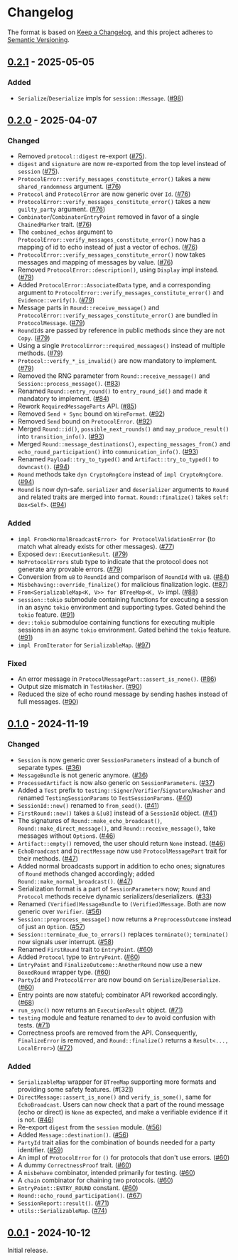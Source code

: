 # Changelog

The format is based on [Keep a Changelog](https://keepachangelog.com/en/1.0.0/),
and this project adheres to [Semantic Versioning](https://semver.org/spec/v2.0.0.html).


## [0.2.1] - 2025-05-05

### Added

- `Serialize`/`Deserialize` impls for `session::Message`. ([#98])


[#98]: https://github.com/entropyxyz/manul/pull/98


## [0.2.0] - 2025-04-07

### Changed

- Removed `protocol::digest` re-export ([#75]).
- `digest` and `signature` are now re-exported from the top level instead of `session` ([#75]).
- `ProtocolError::verify_messages_constitute_error()` takes a new `shared_randomness` argument. ([#76])
- `Protocol` and `ProtocolError` are now generic over `Id`. ([#76])
- `ProtocolError::verify_messages_constitute_error()` takes a new `guilty_party` argument. ([#76])
- `Combinator`/`CombinatorEntryPoint` removed in favor of a single `ChainedMarker` trait. ([#76])
- The `combined_echos` argument to `ProtocolError::verify_messages_constitute_error()` now has a mapping of id to echo instead of just a vector of echos. ([#76])
- `ProtocolError::verify_messages_constitute_error()` now takes messages and mapping of messages by value. ([#76])
- Removed `ProtocolError::description()`, using `Display` impl instead. ([#79])
- Added `ProtocolError::AssociatedData` type, and a corresponding argument to `ProtocolError::verify_messages_constitute_error()` and `Evidence::verify()`. ([#79])
- Message parts in `Round::receive_message()` and `ProtocolError::verify_messages_constitute_error()` are bundled in `ProtocolMessage`. ([#79])
- `RoundId`s are passed by reference in public methods since they are not `Copy`. ([#79])
- Using a single `ProtocolError::required_messages()` instead of multiple methods. ([#79])
- `Protocol::verify_*_is_invalid()` are now mandatory to implement. ([#79])
- Removed the RNG parameter from `Round::receive_message()` and `Session::process_message()`. ([#83])
- Renamed `Round::entry_round()` to `entry_round_id()` and made it mandatory to implement. ([#84])
- Rework `RequiredMessageParts` API. ([#85])
- Removed `Send + Sync` bound on `WireFormat`. ([#92])
- Removed `Send` bound on `ProtocolError`. ([#92])
- Merged `Round::id()`, `possible_next_rounds()` and `may_produce_result()` into `transition_info()`. ([#93])
- Merged `Round::message_destinations()`, `expecting_messages_from()` and `echo_round_participation()` into `communication_info()`. ([#93])
- Renamed `Payload::try_to_typed()` and `Artifact::try_to_typed()` to `downcast()`. ([#94])
- `Round` methods take `dyn CryptoRngCore` instead of `impl CryptoRngCore`. ([#94])
- `Round` is now dyn-safe. `serializer` and `deserializer` arguments to `Round` and related traits are merged into `format`. `Round::finalize()` takes `self: Box<Self>`. ([#94])


### Added

- `impl From<NormalBroadcastError> for ProtocolValidationError` (to match what already exists for other messages). ([#77])
- Exposed `dev::ExecutionResult`. ([#79])
- `NoProtocolErrors` stub type to indicate that the protocol does not generate any provable errors. ([#79])
- Conversion from `u8` to `RoundId` and comparison of `RoundId` with `u8`. ([#84])
- `Misbehaving::override_finalize()` for malicious finalization logic. ([#87])
- `From<SerializableMap<K, V>> for BTreeMap<K, V>` impl. ([#88])
- `session::tokio` submodule containing functions for executing a session in an async `tokio` environment and supporting types. Gated behind the `tokio` feature. ([#91])
- `dev::tokio` submoduloe containing functions for executing multiple sessions in an async `tokio` environment. Gated behind the `tokio` feature. ([#91])
- `impl FromIterator` for `SerializableMap`. ([#97])


### Fixed

- An error message in `ProtocolMessagePart::assert_is_none()`. ([#86])
- Output size mismatch in `TestHasher`. ([#90])
- Reduced the size of echo round message by sending hashes instead of full messages. ([#90])


[#75]: https://github.com/entropyxyz/manul/pull/75
[#76]: https://github.com/entropyxyz/manul/pull/76
[#77]: https://github.com/entropyxyz/manul/pull/77
[#79]: https://github.com/entropyxyz/manul/pull/79
[#83]: https://github.com/entropyxyz/manul/pull/83
[#84]: https://github.com/entropyxyz/manul/pull/84
[#85]: https://github.com/entropyxyz/manul/pull/85
[#86]: https://github.com/entropyxyz/manul/pull/86
[#87]: https://github.com/entropyxyz/manul/pull/87
[#88]: https://github.com/entropyxyz/manul/pull/88
[#90]: https://github.com/entropyxyz/manul/pull/90
[#91]: https://github.com/entropyxyz/manul/pull/91
[#92]: https://github.com/entropyxyz/manul/pull/92
[#93]: https://github.com/entropyxyz/manul/pull/93
[#94]: https://github.com/entropyxyz/manul/pull/94
[#97]: https://github.com/entropyxyz/manul/pull/97


## [0.1.0] - 2024-11-19

### Changed

- `Session` is now generic over `SessionParameters` instead of a bunch of separate types. ([#36])
- `MessageBundle` is not generic anymore. ([#36])
- `ProcessedArtifact` is now also generic on `SessionParameters`. ([#37])
- Added a `Test` prefix to `testing::Signer`/`Verifier`/`Signature`/`Hasher` and renamed `TestingSessionParams` to `TestSessionParams`. ([#40])
- `SessionId::new()` renamed to `from_seed()`. ([#41])
- `FirstRound::new()` takes a `&[u8]` instead of a `SessionId` object. ([#41])
- The signatures of `Round::make_echo_broadcast()`, `Round::make_direct_message()`, and `Round::receive_message()`, take messages without `Option`s. ([#46])
- `Artifact::empty()` removed, the user should return `None` instead. ([#46])
- `EchoBroadcast` and `DirectMessage` now use `ProtocolMessagePart` trait for their methods. ([#47])
- Added normal broadcasts support in addition to echo ones; signatures of `Round` methods changed accordingly; added `Round::make_normal_broadcast()`. ([#47])
- Serialization format is a part of `SessionParameters` now; `Round` and `Protocol` methods receive dynamic serializers/deserializers. ([#33])
- Renamed `(Verified)MessageBundle` to `(Verified)Message`. Both are now generic over `Verifier`. ([#56])
- `Session::preprocess_message()` now returns a `PreprocessOutcome` instead of just an `Option`. ([#57])
- `Session::terminate_due_to_errors()` replaces `terminate()`; `terminate()` now signals user interrupt. ([#58])
- Renamed `FirstRound` trait to `EntryPoint`. ([#60])
- Added `Protocol` type to `EntryPoint`. ([#60])
- `EntryPoint` and `FinalizeOutcome::AnotherRound` now use a new `BoxedRound` wrapper type. ([#60])
- `PartyId` and `ProtocolError` are now bound on `Serialize`/`Deserialize`. ([#60])
- Entry points are now stateful; combinator API reworked accordingly. ([#68])
- `run_sync()` now returns an `ExecutionResult` object. ([#71])
- `testing` module and feature renamed to `dev` to avoid confusion with tests. ([#71])
- Correctness proofs are removed from the API. Consequently, `FinalizeError` is removed, and `Round::finalize()` returns a `Result<..., LocalError>`) ([#72])


### Added

- `SerializableMap` wrapper for `BTreeMap` supporting more formats and providing some safety features. (#[32])
- `DirectMessage::assert_is_none()` and `verify_is_some()`, same for `EchoBroadcast`. Users can now check that a part of the round message (echo or direct) is `None` as expected, and make a verifiable evidence if it is not. ([#46])
- Re-export `digest` from the `session` module. ([#56])
- Added `Message::destination()`. ([#56])
- `PartyId` trait alias for the combination of bounds needed for a party identifier. ([#59])
- An impl of `ProtocolError` for `()` for protocols that don't use errors. ([#60])
- A dummy `CorrectnessProof` trait. ([#60])
- A `misbehave` combinator, intended primarily for testing. ([#60])
- A `chain` combinator for chaining two protocols. ([#60])
- `EntryPoint::ENTRY_ROUND` constant. ([#60])
- `Round::echo_round_participation()`. ([#67])
- `SessionReport::result()`. ([#71])
- `utils::SerializableMap`. ([#74])


[#32]: https://github.com/entropyxyz/manul/pull/32
[#33]: https://github.com/entropyxyz/manul/pull/33
[#36]: https://github.com/entropyxyz/manul/pull/36
[#37]: https://github.com/entropyxyz/manul/pull/37
[#40]: https://github.com/entropyxyz/manul/pull/40
[#41]: https://github.com/entropyxyz/manul/pull/41
[#46]: https://github.com/entropyxyz/manul/pull/46
[#47]: https://github.com/entropyxyz/manul/pull/47
[#56]: https://github.com/entropyxyz/manul/pull/56
[#57]: https://github.com/entropyxyz/manul/pull/57
[#58]: https://github.com/entropyxyz/manul/pull/58
[#59]: https://github.com/entropyxyz/manul/pull/59
[#60]: https://github.com/entropyxyz/manul/pull/60
[#67]: https://github.com/entropyxyz/manul/pull/67
[#68]: https://github.com/entropyxyz/manul/pull/68
[#71]: https://github.com/entropyxyz/manul/pull/71
[#72]: https://github.com/entropyxyz/manul/pull/72
[#74]: https://github.com/entropyxyz/manul/pull/74


## [0.0.1] - 2024-10-12

Initial release.


[0.0.1]: https://github.com/entropyxyz/manul/releases/tag/v0.0.1
[0.1.0]: https://github.com/entropyxyz/manul/releases/tag/v0.1.0
[0.2.0]: https://github.com/entropyxyz/manul/releases/tag/v0.2.0
[0.2.1]: https://github.com/entropyxyz/manul/releases/tag/v0.2.1
